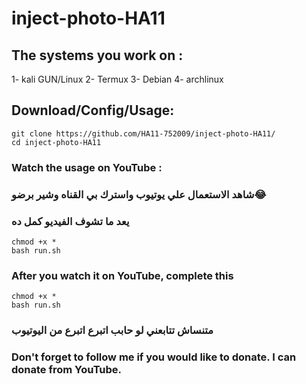 # inject-photo-HA11
## The systems you work on :
1- kali GUN/Linux
2- Termux
3- Debian
4- archlinux
## Download/Config/Usage:
```
git clone https://github.com/HA11-752009/inject-photo-HA11/
cd inject-photo-HA11
```
### Watch the usage on YouTube :

### شاهد الاستعمال علي يوتيوب واسترك بي القناه وشير برضو😂

### يعد ما تشوف الفيديو كمل ده
```
chmod +x *
bash run.sh
```
### After you watch it on YouTube, complete this
```
chmod +x *
bash run.sh
```
### متنساش تتابعني لو حابب اتبرع اتبرع من اليوتيوب
### Don't forget to follow me if you would like to donate. I can donate from YouTube.
